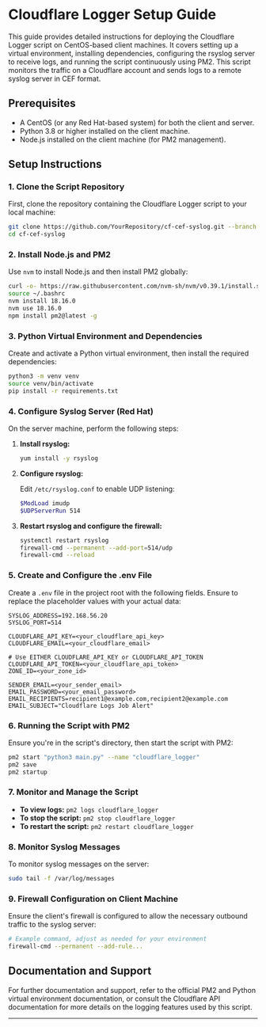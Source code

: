 # Cloudflare Logger Setup Guide

This guide provides detailed instructions for deploying the Cloudflare Logger script on CentOS-based client machines. It covers setting up a virtual environment, installing dependencies, configuring the rsyslog server to receive logs, and running the script continuously using PM2. This script monitors the traffic on a Cloudflare account and sends logs to a remote syslog server in CEF format.

## Prerequisites

- A CentOS (or any Red Hat-based system) for both the client and server.
- Python 3.8 or higher installed on the client machine.
- Node.js installed on the client machine (for PM2 management).

## Setup Instructions

### 1. Clone the Script Repository

First, clone the repository containing the Cloudflare Logger script to your local machine:

```bash
git clone https://github.com/YourRepository/cf-cef-syslog.git --branch websocket-realtime
cd cf-cef-syslog
```

### 2. Install Node.js and PM2

Use `nvm` to install Node.js and then install PM2 globally:

```bash
curl -o- https://raw.githubusercontent.com/nvm-sh/nvm/v0.39.1/install.sh | bash
source ~/.bashrc
nvm install 18.16.0
nvm use 18.16.0
npm install pm2@latest -g
```

### 3. Python Virtual Environment and Dependencies

Create and activate a Python virtual environment, then install the required dependencies:

```bash
python3 -m venv venv
source venv/bin/activate
pip install -r requirements.txt
```

### 4. Configure Syslog Server (Red Hat)

On the server machine, perform the following steps:

1. **Install rsyslog:**

   ```bash
   yum install -y rsyslog
   ```

2. **Configure rsyslog:**

   Edit `/etc/rsyslog.conf` to enable UDP listening:

   ```bash
   $ModLoad imudp
   $UDPServerRun 514
   ```

3. **Restart rsyslog and configure the firewall:**

   ```bash
   systemctl restart rsyslog
   firewall-cmd --permanent --add-port=514/udp
   firewall-cmd --reload
   ```

### 5. Create and Configure the .env File

Create a `.env` file in the project root with the following fields. Ensure to replace the placeholder values with your actual data:

```plaintext
SYSLOG_ADDRESS=192.168.56.20
SYSLOG_PORT=514

CLOUDFLARE_API_KEY=<your_cloudflare_api_key>
CLOUDFLARE_EMAIL=<your_cloudflare_email>

# Use EITHER CLOUDFLARE_API_KEY or CLOUDFLARE_API_TOKEN
CLOUDFLARE_API_TOKEN=<your_cloudflare_api_token>
ZONE_ID=<your_zone_id>

SENDER_EMAIL=<your_sender_email>
EMAIL_PASSWORD=<your_email_password>
EMAIL_RECIPIENTS=recipient1@example.com,recipient2@example.com
EMAIL_SUBJECT="Cloudflare Logs Job Alert"
```

### 6. Running the Script with PM2

Ensure you're in the script's directory, then start the script with PM2:

```bash
pm2 start "python3 main.py" --name "cloudflare_logger"
pm2 save
pm2 startup
```

### 7. Monitor and Manage the Script

- **To view logs:** `pm2 logs cloudflare_logger`
- **To stop the script:** `pm2 stop cloudflare_logger`
- **To restart the script:** `pm2 restart cloudflare_logger`

### 8. Monitor Syslog Messages

To monitor syslog messages on the server:

```bash
sudo tail -f /var/log/messages
```

### 9. Firewall Configuration on Client Machine

Ensure the client's firewall is configured to allow the necessary outbound traffic to the syslog server:

```bash
# Example command, adjust as needed for your environment
firewall-cmd --permanent --add-rule...
```

## Documentation and Support

For further documentation and support, refer to the official PM2 and Python virtual environment documentation, or consult the Cloudflare API documentation for more details on the logging features used by this script.

---